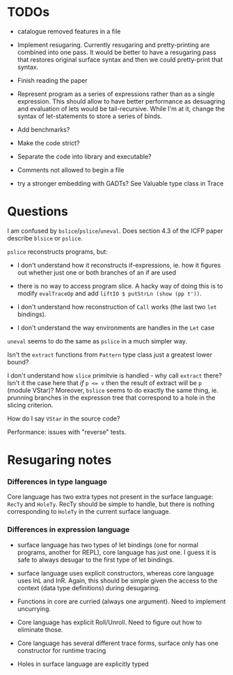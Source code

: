 TODOs
=====

  * catalogue removed features in a file

  * Implement resugaring. Currently resugaring and pretty-printing are combined
    into one pass.  It would be better to have a resugaring pass that restores
    original surface syntax and then we could pretty-print that syntax.

  * Finish reading the paper

  * Represent program as a series of expressions rather than as a single
    expression.  This should allow to have better performance as desuagring and
    evaluation of lets would be tail-recursive.  While I'm at it, change the
    syntax of let-statements to store a series of binds.

  * Add benchmarks?

  * Make the code strict?

  * Separate the code into library and executable?

  * Comments not allowed to begin a file

  * try a stronger embedding with GADTs?  See Valuable type class in Trace


Questions
=========

I am confused by `bslice`/`pslice`/`uneval`.  Does section 4.3 of the ICFP paper
describe `blsice` or `pslice`.

`pslice` reconstructs programs, but:

  * I don't understand how it reconstructs if-expressions, ie. how it figures
    out whether just one or both branches of an if are used

  * there is no way to access program slice.  A hacky way of doing this is to
    modify `evalTraceOp` and add `liftIO $ putStrLn (show (pp t'))`.

  * I don't understand how reconstruction of `Call` works (the last two `let`
    bindings).

  * I don't understand the way environments are handles in the `Let` case

`uneval` seems to do the same as `pslice` in a much simpler way.

Isn't the `extract` functions from `Pattern` type class just a greatest lower
bound?

I don't understand how `slice` primitvie is handled - why call `extract` there?
Isn't it the case here that *if* `p <= v` then the result of extract will be `p`
(module VStar)?  Moreover, `bslice` seems to do exactly the same thing,
ie. prunning branches in the expresson tree that correspond to a hole in the
slicing criterion.

How do I say `VStar` in the source code?

Performance: issues with "reverse" tests.


Resugaring notes
================

### Differences in type language

Core language has two extra types not present in the surface language: `RecTy`
and `HoleTy`.  RecTy should be simple to handle, but there is nothing
corresponding to `HoleTy` in the current surface language.


### Differences in expression language

  * surface language has two types of let bindings (one for normal programs,
    another for REPL), core language has just one.  I guess it is safe to always
    desugar to the first type of let bindings.

  * surface language uses explicit constructors, whereas core language uses InL
    and InR.  Again, this should be simple given the access to the context (data
    type definitions) during desugaring.

  * Functions in core are curried (always one argument).  Need to implement
    uncurrying.

  * Core language has explicit Roll/Unroll.  Need to figure out how to eliminate
    those.

  * Core language has several different trace forms, surface only has one
    constructor for runtime tracing

  * Holes in surface language are explicitly typed
